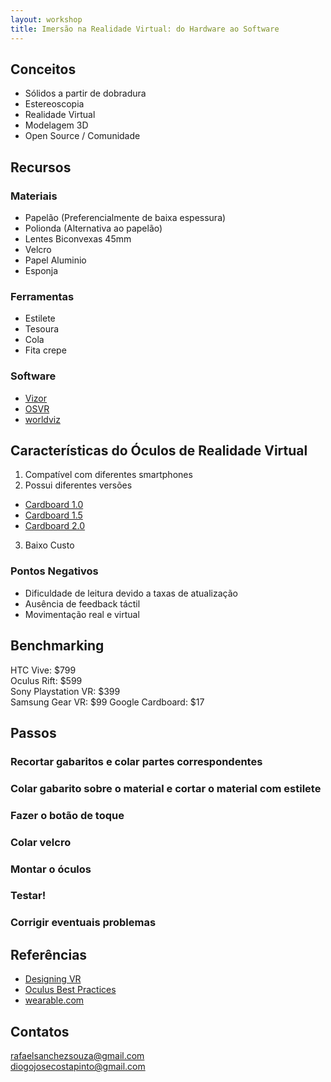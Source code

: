 ```yaml
---
layout: workshop
title: Imersão na Realidade Virtual: do Hardware ao Software
---
```


## Conceitos

*   Sólidos a partir de dobradura
*   Estereoscopia
*   Realidade Virtual
*   Modelagem 3D
*   Open Source / Comunidade

## Recursos

### Materiais
*   Papelão (Preferencialmente de baixa espessura)
*   Polionda (Alternativa ao papelão)
*   Lentes Biconvexas 45mm
*   Velcro
*   Papel Aluminio
*   Esponja

### Ferramentas
*   Estilete
*   Tesoura
*   Cola
*   Fita crepe

### Software
*   [Vizor](http://vizor.io/)
*   [OSVR](http://www.osvr.org/)
*   [worldviz](http://www.worldviz.com/)

## Características do Óculos de Realidade Virtual

1. Compatível com diferentes smartphones
2. Possui diferentes versões 
  *   [Cardboard 1.0](https://mega.nz/#!FYMTwLYL!wbX00DV0pZ6j23_Fz_b9G9FGDz5KERl4NXOzZQi4VRs)
  *   [Cardboard 1.5](https://mega.nz/#!RFkE0DRK!u4ZVSlaML2kGhOMGCHdiaM8aIPuJUgfv_xdLY0pyfl8)  
  *   [Cardboard 2.0](https://mega.nz/#!UElRTLza!8r4nNlIIDwMXTF1liqlvRrx2hLcXWqNaPK_BRO_mlLM)
3. Baixo Custo

### Pontos Negativos
*   Dificuldade de leitura devido a taxas de atualização
*   Ausência de feedback táctil
*   Movimentação real e virtual

## Benchmarking

HTC Vive: $799  
Oculus Rift: $599  
Sony Playstation VR: $399  
Samsung Gear VR: $99
Google Cardboard: $17

## Passos
### Recortar gabaritos e colar partes correspondentes 

### Colar gabarito sobre o material e cortar o material com estilete

### Fazer o botão de toque

### Colar velcro

### Montar o óculos

### Testar!

### Corrigir eventuais problemas

## Referências

*   [Designing VR](http://blog.leapmotion.com/designing-vr-tools-good-bad-ugly/)
*   [Oculus Best Practices](http://static.oculus.com/documentation/pdfs/intro-vr/latest/bp.pdf)
*   [wearable.com](http://www.wareable.com/headgear/the-best-ar-and-vr-headsets/)

## Contatos
rafaelsanchezsouza@gmail.com  
diogojosecostapinto@gmail.com
